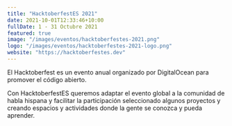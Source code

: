 ```yaml
---
title: "HacktoberfestES 2021"
date: 2021-10-01T12:33:46+10:00
fullDate: 1 - 31 Octubre 2021
featured: true
image: "/images/eventos/hacktoberfestes-2021.png"
logo: "/images/eventos/hacktoberfestes-2021-logo.png"
website: "https://hacktoberfestes.dev"
---
```


El Hacktoberfest es un evento anual organizado por DigitalOcean para promover el código abierto.

Con HacktoberfestES queremos adaptar el evento global a la comunidad de habla hispana y facilitar la participación seleccionado algunos proyectos y creando espacios y actividades donde la gente se conozca y pueda aprender.